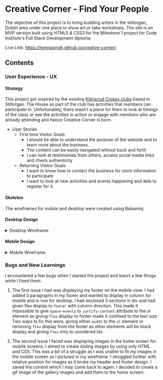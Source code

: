 # Creative Corner - Find Your People

The objective of this project is to bring budding artists in the stillorgan, Dublin area under one place to show art or take workshops. The site is an MVP version built using HTML5 & CSS3 for the Milestone 1 project for Code Institute's Full Stack Development diploma.

Live Link: https://hennasingh.github.io/creative-corner/

## Contents


### User Experience - UX

#### Strategy

This project got inspired by the existing [Kilmacud Crokes clubs](https://kilmacudcrokes.com/) based in Stillorgan. The House as part of the club has activities that members can participate in. Unfortunately, there wasn't a place for them to look at timings of the class or see the activities in action or engage with members who are already attending and hence Creative Corner is born.

- User Stories
    - First time Visitor Goals
        - I should be able to understand the purpose of the website and to learn more about the business.
        - The content can be easily navigated without back and forth
        - I can look at testimonials from others, access social media links and check authenticity
    - Returning Visitor Goals
        - I want to know how to contact the business for more information to participate
        - I want to look at new activities and events happening and able to register for it.


#### Skeleton

The wireframes for mobile and desktop were created using Balsamiq

#### Desktop Design

<details>
<summary>Desktop Wireframe</summary>

![Wireframe for Desktop](./assets/images/Wireframe%20-%20Desktops.png)

</details>

#### Mobile Design

<details>
<summary>Mobile Wireframe</summary>

![Wireframe for Mobile Screens](./assets/images/Phone%20Pages-%20Wireframe.png)
</details>


### Bugs and New Learnings

I encountered a few bugs when I started the project and leanrt a few things while I fixed them.
1. The first issue I had was displaying my footer on the mobile view. I had added 3 paragraphs in my footer and wanted to display in column for mobile and in row for desktop. I had enclosed 3 sections in div and had given flex display to `footer` with column direction. This made it impossible to give `space-evenly` to `justify-content` attribute to the ul element as giving `flex` display to footer made it confined to the text size. Two ways to fix this were, giving either `width` to the `ul` element or removing `flex` display from the footer as other elements will be block display and giving `flex` only to unordered list.

2. The second issue I faced was displaying images in the home screen for mobile screens. I aimed to create sliding images by using only HTML and CSS. This was a bit of a struggle as I was unable to fit my images in the mobile screen as I pictured in my wireframe. I struggled further with relative position for images as it broke my header and footer design. I saved the commit which I may come back to again. I decided to create a gif image of the gallery images and add them to the home screen.





